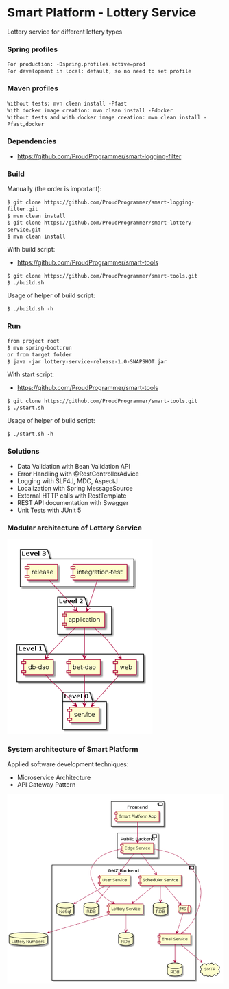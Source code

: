 # Smart Platform - Lottery Service
Lottery service for different lottery types
### Spring profiles
```
For production: -Dspring.profiles.active=prod
For development in local: default, so no need to set profile
```
### Maven profiles
```
Without tests: mvn clean install -Pfast
With docker image creation: mvn clean install -Pdocker
Without tests and with docker image creation: mvn clean install -Pfast,docker
```
### Dependencies
- https://github.com/ProudProgrammer/smart-logging-filter
### Build
Manually (the order is important):
```
$ git clone https://github.com/ProudProgrammer/smart-logging-filter.git
$ mvn clean install
$ git clone https://github.com/ProudProgrammer/smart-lottery-service.git
$ mvn clean install
```
With build script:
- https://github.com/ProudProgrammer/smart-tools
```
$ git clone https://github.com/ProudProgrammer/smart-tools.git
$ ./build.sh
```
Usage of helper of build script:
```
$ ./build.sh -h
```
### Run
```
from project root
$ mvn spring-boot:run
or from target folder
$ java -jar lottery-service-release-1.0-SNAPSHOT.jar
```
With start script:
- https://github.com/ProudProgrammer/smart-tools
```
$ git clone https://github.com/ProudProgrammer/smart-tools.git
$ ./start.sh
```
Usage of helper of build script:
```
$ ./start.sh -h
```
### Solutions
* Data Validation with Bean Validation API
* Error Handling with @RestControllerAdvice
* Logging with SLF4J, MDC, AspectJ
* Localization with Spring MessageSource
* External HTTP calls with RestTemplate
* REST API documentation with Swagger
* Unit Tests with JUnit 5
### Modular architecture of Lottery Service
![Modular Architecture](https://raw.githubusercontent.com/ProudProgrammer/smart-tools/master/plantuml/modular-architecture-lottery-service.png)
### System architecture of Smart Platform
Applied software development techniques:
- Microservice Architecture
- API Gateway Pattern

![System Architecture](https://raw.githubusercontent.com/ProudProgrammer/smart-tools/master/plantuml/system-architecture.png)
